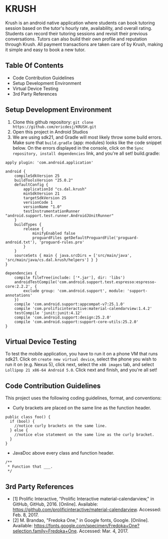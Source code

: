 # KRUSH
Krush is an android native application where students can book tutoring session based on the tutor's hourly rate, availability, and overall rating. Students can record their tutoring sessions and revisit their previous conversations. Tutors can also build their own profile and reputation through Krush. All payment transactions are taken care of by Krush, making it simple and easy to book a new tutor. 

## Table Of Contents
- Code Contribution Guidelines
- Setup Development Environment
- Virtual Device Testing
- 3rd Party References

## Setup Development Environment
1. Clone this github repository: `git clone https://github.com/ericdesj/KRUSH.git`
2. Open this project in Android Studios
3. We are using sdk21, and Gradle will most likely throw some build errors. Make sure that `build.gradle` (app: modules) looks like the code snippet below. On the errors displayed in the console, click on the `Sync repository, install dependencies` link, and you're all set!
build.gradle:
```
apply plugin: 'com.android.application'

android {
    compileSdkVersion 25
    buildToolsVersion "25.0.2"
    defaultConfig {
        applicationId "cs.dal.krush"
        minSdkVersion 21
        targetSdkVersion 25
        versionCode 1
        versionName "1.0"
        testInstrumentationRunner "android.support.test.runner.AndroidJUnitRunner"
    }
    buildTypes {
        release {
            minifyEnabled false
            proguardFiles getDefaultProguardFile('proguard-android.txt'), 'proguard-rules.pro'
        }
    }
    sourceSets { main { java.srcDirs = ['src/main/java', 'src/main/java/cs.dal.krush/helpers'] } }
}

dependencies {
    compile fileTree(include: ['*.jar'], dir: 'libs')
    androidTestCompile('com.android.support.test.espresso:espresso-core:2.2.2', {
        exclude group: 'com.android.support', module: 'support-annotations'
    })
    compile 'com.android.support:appcompat-v7:25.1.0'
    compile 'com.prolificinteractive:material-calendarview:1.4.2'
    testCompile 'junit:junit:4.12'
    compile 'com.android.support:design:25.2.0'
    compile 'com.android.support:support-core-utils:25.2.0'
}
```

## Virtual Device Testing
To test the mobile application, you have to run it on a phone VM that runs sdk21. Click on `create new virtual device`, select the phone you wish to run it on (e.g. Nexus 5), click next, select the `x86 images` tab, and select `Lollipop 21 x86-64 Android 5.0`. Click next and finish, and you're all set! 

## Code Contribution Guidelines
This project uses the following coding guidelines, format, and conventions:
- Curly brackets are placed on the same line as the function header.
```
public class foo() {
  if (bool) {
    //notice curly brackets on the same line.
  } else {
    //notice else statement on the same line as the curly bracket.
  }
}
```
- JavaDoc above every class and function header.
```
/**
 * Function that ___.
 */
```

## 3rd Party References
- [1] Prolific Interactive, "Prolific Interactive material-calendarview," in GitHub, GitHub, 2016. [Online]. Available: https://github.com/prolificinteractive/material-calendarview. Accessed: Feb. 8, 2017.
- [2]	M. Brandao, "Fredoka One," in Google fonts, Google. [Online]. Available: https://fonts.google.com/specimen/Fredoka+One?selection.family=Fredoka+One. Accessed: Mar. 4, 2017.
